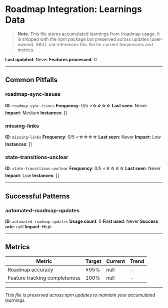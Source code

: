 # Roadmap Integration: Learnings Data

> **Note**: This file stores accumulated learnings from /roadmap usage. It is shipped with the npm package but preserved across updates (user-owned). SKILL.md references this file for current frequencies and metrics.

**Last updated**: Never
**Features processed**: 0

---

## Common Pitfalls

### roadmap-sync-issues
**ID**: `roadmap-sync-issues`
**Frequency**: 0/5 ⭐☆☆☆☆
**Last seen**: Never
**Impact**: Medium
**Instances**: []

### missing-links
**ID**: `missing-links`
**Frequency**: 0/5 ⭐☆☆☆☆
**Last seen**: Never
**Impact**: Low
**Instances**: []

### state-transitions-unclear
**ID**: `state-transitions-unclear`
**Frequency**: 0/5 ⭐☆☆☆☆
**Last seen**: Never
**Impact**: Low
**Instances**: []

---

## Successful Patterns

### automated-roadmap-updates
**ID**: `automated-roadmap-updates`
**Usage count**: 0
**First used**: Never
**Success rate**: null
**Impact**: High

---

## Metrics

| Metric | Target | Current | Trend |
|--------|--------|---------|-------|
| Roadmap accuracy | ≥95% | null | - |
| Feature tracking completeness | 100% | null | - |

---

_This file is preserved across npm updates to maintain your accumulated learnings._
